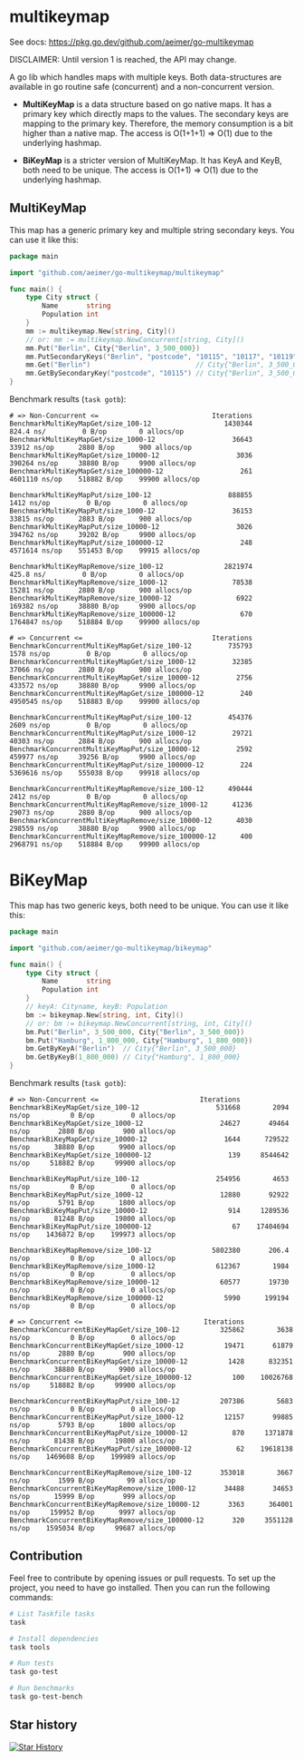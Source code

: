 # multikeymap

See docs: https://pkg.go.dev/github.com/aeimer/go-multikeymap

DISCLAIMER: Until version 1 is reached, the API may change.

A go lib which handles maps with multiple keys.
Both data-structures are available in go routine safe (concurrent) and a non-concurrent version.

* **MultiKeyMap** is a data structure based on go native maps.
It has a primary key which directly maps to the values.
The secondary keys are mapping to the primary key.
Therefore, the memory consumption is a bit higher than a native map.
The access is O(1+1+1) => O(1) due to the underlying hashmap.

* **BiKeyMap** is a stricter version of MultiKeyMap.
It has KeyA and KeyB, both need to be unique.
The access is O(1+1) => O(1) due to the underlying hashmap.

## MultiKeyMap

This map has a generic primary key and multiple string secondary keys.
You can use it like this:

```go
package main

import "github.com/aeimer/go-multikeymap/multikeymap"

func main() {
	type City struct {
		Name       string
		Population int
	}
	mm := multikeymap.New[string, City]()
	// or: mm := multikeymap.NewConcurrent[string, City]()
	mm.Put("Berlin", City{"Berlin", 3_500_000})
	mm.PutSecondaryKeys("Berlin", "postcode", "10115", "10117", "10119")
	mm.Get("Berlin")                          // City{"Berlin", 3_500_000}
	mm.GetBySecondaryKey("postcode", "10115") // City{"Berlin", 3_500_000}
}
```

Benchmark results (`task gotb`):

```
# => Non-Concurrent <=                            Iterations
BenchmarkMultiKeyMapGet/size_100-12                  1430344        824.4 ns/         0 B/op        0 allocs/op
BenchmarkMultiKeyMapGet/size_1000-12                   36643      33912 ns/op      2880 B/op      900 allocs/op
BenchmarkMultiKeyMapGet/size_10000-12                   3036     390264 ns/op     38880 B/op     9900 allocs/op
BenchmarkMultiKeyMapGet/size_100000-12                   261    4601110 ns/op    518882 B/op    99900 allocs/op
                                                                                 
BenchmarkMultiKeyMapPut/size_100-12                   888855       1412 ns/op         0 B/op        0 allocs/op
BenchmarkMultiKeyMapPut/size_1000-12                   36153      33815 ns/op      2883 B/op      900 allocs/op
BenchmarkMultiKeyMapPut/size_10000-12                   3026     394762 ns/op     39202 B/op     9900 allocs/op
BenchmarkMultiKeyMapPut/size_100000-12                   248    4571614 ns/op    551453 B/op    99915 allocs/op
                                                                                 
BenchmarkMultiKeyMapRemove/size_100-12               2821974        425.8 ns/         0 B/op        0 allocs/op
BenchmarkMultiKeyMapRemove/size_1000-12                78538      15281 ns/op      2880 B/op      900 allocs/op
BenchmarkMultiKeyMapRemove/size_10000-12                6922     169382 ns/op     38880 B/op     9900 allocs/op
BenchmarkMultiKeyMapRemove/size_100000-12                670    1764847 ns/op    518884 B/op    99900 allocs/op
                                                                                 
# => Concurrent <=                                Iterations                                                  
BenchmarkConcurrentMultiKeyMapGet/size_100-12         735793       1578 ns/op         0 B/op        0 allocs/op
BenchmarkConcurrentMultiKeyMapGet/size_1000-12         32385      37066 ns/op      2880 B/op      900 allocs/op
BenchmarkConcurrentMultiKeyMapGet/size_10000-12         2756     433572 ns/op     38880 B/op     9900 allocs/op
BenchmarkConcurrentMultiKeyMapGet/size_100000-12         240    4950545 ns/op    518883 B/op    99900 allocs/op
                                                                                 
BenchmarkConcurrentMultiKeyMapPut/size_100-12         454376       2609 ns/op         0 B/op        0 allocs/op
BenchmarkConcurrentMultiKeyMapPut/size_1000-12         29721      40303 ns/op      2884 B/op      900 allocs/op
BenchmarkConcurrentMultiKeyMapPut/size_10000-12         2592     459977 ns/op     39256 B/op     9900 allocs/op
BenchmarkConcurrentMultiKeyMapPut/size_100000-12         224    5369616 ns/op    555038 B/op    99918 allocs/op
                                                                                 
BenchmarkConcurrentMultiKeyMapRemove/size_100-12      490444       2412 ns/op         0 B/op        0 allocs/op
BenchmarkConcurrentMultiKeyMapRemove/size_1000-12      41236      29073 ns/op      2880 B/op      900 allocs/op
BenchmarkConcurrentMultiKeyMapRemove/size_10000-12      4030     298559 ns/op     38880 B/op     9900 allocs/op
BenchmarkConcurrentMultiKeyMapRemove/size_100000-12      400    2968791 ns/op    518884 B/op    99900 allocs/op
```

# BiKeyMap

This map has two generic keys, both need to be unique.
You can use it like this:

```go
package main

import "github.com/aeimer/go-multikeymap/bikeymap"

func main() {
	type City struct {
		Name       string
		Population int
	}
	// keyA: Cityname, keyB: Population
	bm := bikeymap.New[string, int, City]()
	// or: bm := bikeymap.NewConcurrent[string, int, City]()
	bm.Put("Berlin", 3_500_000, City{"Berlin", 3_500_000})
	bm.Put("Hamburg", 1_800_000, City{"Hamburg", 1_800_000})
	bm.GetByKeyA("Berlin")  // City{"Berlin", 3_500_000}
	bm.GetByKeyB(1_800_000) // City{"Hamburg", 1_800_000}
}
```

Benchmark results (`task gotb`):

```
# => Non-Concurrent <=                         Iterations
BenchmarkBiKeyMapGet/size_100-12                   531668        2094 ns/op          0 B/op         0 allocs/op
BenchmarkBiKeyMapGet/size_1000-12                   24627       49464 ns/op       2880 B/op       900 allocs/op
BenchmarkBiKeyMapGet/size_10000-12                   1644      729522 ns/op      38880 B/op      9900 allocs/op
BenchmarkBiKeyMapGet/size_100000-12                   139     8544642 ns/op     518882 B/op     99900 allocs/op
                                                  
BenchmarkBiKeyMapPut/size_100-12                   254956        4653 ns/op          0 B/op         0 allocs/op
BenchmarkBiKeyMapPut/size_1000-12                   12880       92922 ns/op       5791 B/op      1800 allocs/op
BenchmarkBiKeyMapPut/size_10000-12                    914     1289536 ns/op      81248 B/op     19800 allocs/op
BenchmarkBiKeyMapPut/size_100000-12                    67    17404694 ns/op    1436872 B/op    199973 allocs/op
                                                  
BenchmarkBiKeyMapRemove/size_100-12               5802380       206.4 ns/op          0 B/op         0 allocs/op
BenchmarkBiKeyMapRemove/size_1000-12               612367        1984 ns/op          0 B/op         0 allocs/op
BenchmarkBiKeyMapRemove/size_10000-12               60577       19730 ns/op          0 B/op         0 allocs/op
BenchmarkBiKeyMapRemove/size_100000-12               5990      199194 ns/op          0 B/op         0 allocs/op
                                                  
# => Concurrent <=                              Iterations               
BenchmarkConcurrentBiKeyMapGet/size_100-12          325862        3638 ns/op          0 B/op         0 allocs/op
BenchmarkConcurrentBiKeyMapGet/size_1000-12          19471       61879 ns/op       2880 B/op       900 allocs/op
BenchmarkConcurrentBiKeyMapGet/size_10000-12          1428      832351 ns/op      38880 B/op      9900 allocs/op
BenchmarkConcurrentBiKeyMapGet/size_100000-12          100    10026768 ns/op     518882 B/op     99900 allocs/op
                                                  
BenchmarkConcurrentBiKeyMapPut/size_100-12          207386        5683 ns/op          0 B/op         0 allocs/op
BenchmarkConcurrentBiKeyMapPut/size_1000-12          12157       99885 ns/op       5793 B/op      1800 allocs/op
BenchmarkConcurrentBiKeyMapPut/size_10000-12           870     1371878 ns/op      81438 B/op     19800 allocs/op
BenchmarkConcurrentBiKeyMapPut/size_100000-12           62    19618138 ns/op    1469608 B/op    199989 allocs/op
                                                  
BenchmarkConcurrentBiKeyMapRemove/size_100-12       353018        3667 ns/op       1599 B/op        99 allocs/op
BenchmarkConcurrentBiKeyMapRemove/size_1000-12       34488       34653 ns/op      15999 B/op       999 allocs/op
BenchmarkConcurrentBiKeyMapRemove/size_10000-12       3363      364001 ns/op     159952 B/op      9997 allocs/op
BenchmarkConcurrentBiKeyMapRemove/size_100000-12       320     3551128 ns/op    1595034 B/op     99687 allocs/op
```

## Contribution

Feel free to contribute by opening issues or pull requests.
To set up the project, you need to have go installed.
Then you can run the following commands:

```bash
# List Taskfile tasks
task

# Install dependencies
task tools

# Run tests
task go-test

# Run benchmarks
task go-test-bench
```

## Star history

[![Star History](https://api.star-history.com/svg?repos=aeimer/go-multikeymap&type=Date)](https://star-history.com/#aeimer/go-multikeymap&Date)

